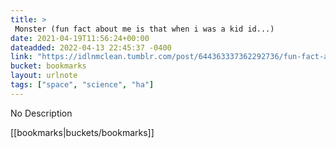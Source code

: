 ```yaml
---
title: > 
 Monster (fun fact about me is that when i was a kid id...)
date: 2021-04-19T11:56:24+00:00
dateadded: 2022-04-13 22:45:37 -0400
link: "https://idlnmclean.tumblr.com/post/644363337362292736/fun-fact-about-me-is-that-when-i-was-a-kid-id"
bucket: bookmarks
layout: urlnote
tags: ["space", "science", "ha"]
--- 
```

No Description
 <!-- end excerpt --> 
<div class='bucket'>[[bookmarks|buckets/bookmarks]]</div> 
